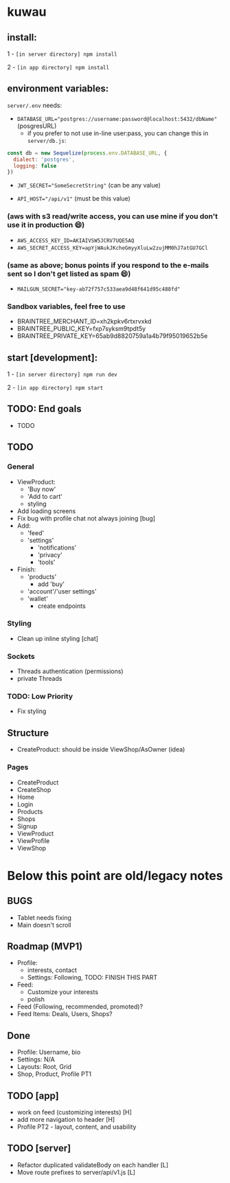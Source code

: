 # kuwau

## install:

1 - `[in server directory] npm install`

2 - `[in app directory] npm install`

## environment variables:

`server/.env` needs:

- `DATABASE_URL="postgres://username:password@localhost:5432/dbName"` (posgresURL)
  - if you prefer to not use in-line user:pass, you can change this in `server/db.js`:
```js
const db = new Sequelize(process.env.DATABASE_URL, {
  dialect: 'postgres',
  logging: false
})
```

- `JWT_SECRET="SomeSecretString"` (can be any value)

- `API_HOST="/api/v1"` (must be this value)

### (aws with s3 read/write access, you can use mine if you don't use it in production :smile:)
- `AWS_ACCESS_KEY_ID=AKIAIVSW5JCRV7UQE5AQ`
- `AWS_SECRET_ACCESS_KEY=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`

### (same as above; bonus points if you respond to the e-mails sent so I don't get listed as spam :smile:)
- `MAILGUN_SECRET="key-ab72f757c533aea9d48f641d95c488fd"`

### Sandbox variables, feel free to use
- BRAINTREE_MERCHANT_ID=xh2kpkv6rtxrvxkd
- BRAINTREE_PUBLIC_KEY=fxp7syksm9tpdt5y
- BRAINTREE_PRIVATE_KEY=65ab9d8820759a1a4b79f95019652b5e

## start [development]:

1 - `[in server directory] npm run dev`

2 - `[in app directory] npm start`


## TODO: End goals

- TODO

## TODO

### General

- ViewProduct:
  - 'Buy now'
  - 'Add to cart'
  - styling  
- Add loading screens
- Fix bug with profile chat not always joining [bug]
- Add:
  - 'feed'
  - 'settings'
    - 'notifications'
    - 'privacy'
    - 'tools'
- Finish:
  - 'products'
    - add 'buy'
  - 'account'/'user settings'
  - 'wallet'
    - create endpoints

### Styling

- Clean up inline styling [chat]

### Sockets

- Threads authentication (permissions)
- private Threads

### TODO: Low Priority

- Fix styling

## Structure

- CreateProduct: should be inside ViewShop/AsOwner (idea)

### Pages

- CreateProduct
- CreateShop
- Home
- Login
- Products
- Shops
- Signup
- ViewProduct
- ViewProfile
- ViewShop

# Below this point are old/legacy notes

## BUGS

- Tablet needs fixing
- Main doesn't scroll

## Roadmap (MVP1)

- Profile:
  - interests, contact
  - Settings: Following, TODO: FINISH THIS PART
- Feed:
  - Customize your interests
  - polish
- Feed (Following, recommended, promoted)?
- Feed Items: Deals, Users, Shops?

## Done

- Profile: Username, bio
- Settings: N/A
- Layouts: Root, Grid
- Shop, Product, Profile PT1

## TODO [app]
- work on feed (customizing interests) [H]
- add more navigation to header [H]
- Profile PT2 - layout, content, and usability

## TODO [server]

* Refactor duplicated validateBody on each handler [L]
* Move route prefixes to server/api/v1.js [L]
